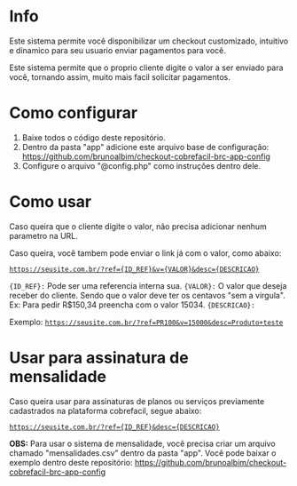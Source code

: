 # Info

Este sistema permite você disponibilizar um checkout customizado, intuitivo e dinamico para seu usuario enviar pagamentos para você.

Este sistema permite que o proprio cliente digite o valor a ser enviado para você, tornando assim, muito mais facil solicitar pagamentos.


# Como configurar

1. Baixe todos o código deste repositório.
2. Dentro da pasta "app" adicione este arquivo base de configuração: https://github.com/brunoalbim/checkout-cobrefacil-brc-app-config
3. Configure o arquivo "@config.php" como instruções dentro dele.



# Como usar

Caso queira que o cliente digite o valor, não precisa adicionar nenhum parametro na URL.

Caso queira, você tambem pode enviar o link já com o valor, como abaixo:

<code>https://seusite.com.br/?ref={ID_REF}&v={VALOR}&desc={DESCRICAO}</code>

<code>{ID_REF}:</code> Pode ser uma referencia interna sua.
<code>{VALOR}:</code> O valor que deseja receber do cliente. Sendo que o valor deve ter os centavos "sem a virgula". Ex: Para pedir R$150,34 preencha com o valor 15034.
<code>{DESCRICAO}:</code>

Exemplo:
<code>https://seusite.com.br/?ref=PR100&v=15000&desc=Produto+teste</code>



# Usar para assinatura de mensalidade

Caso queira usar para assinaturas de planos ou serviços previamente cadastrados na plataforma cobrefacil, segue abaixo:

<code>https://seusite.com.br/?ref={ID_REF}&desc={DESCRICAO}</code>

<b>OBS:</b> Para usar o sistema de mensalidade, você precisa criar um arquivo chamado "mensalidades.csv" dentro da pasta "app". Você pode baixar o exemplo dentro deste repositório: https://github.com/brunoalbim/checkout-cobrefacil-brc-app-config
